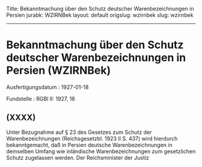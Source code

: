 Title: Bekanntmachung über den Schutz deutscher Warenbezeichnungen in Persien
jurabk: WZIRNBek
layout: default
origslug: wzirnbek
slug: wzirnbek

---

# Bekanntmachung über den Schutz deutscher Warenbezeichnungen in Persien (WZIRNBek)

Ausfertigungsdatum
:   1927-01-18

Fundstelle
:   RGBl II: 1927, 16



## (XXXX)

Unter Bezugnahme auf § 23 des Gesetzes zum Schutz der
Warenbezeichnungen (Reichsgesetzbl. 1923 II S. 437) wird hierdurch
bekanntgemacht, daß in Persien deutsche Warenbezeichnungen in
demselben Umfang wie inländische Warenbezeichnungen zum gesetzlichen
Schutz zugelassen werden.
Der Reichsminister der Justiz

